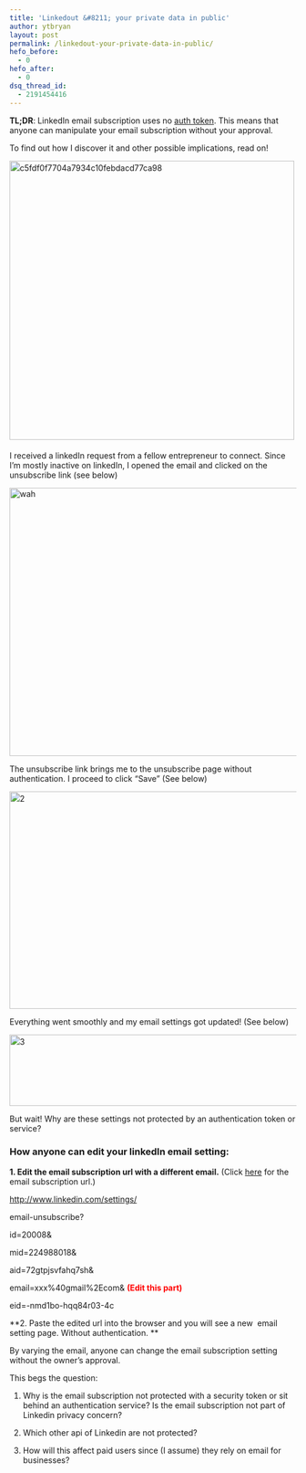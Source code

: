 ```yaml
---
title: 'Linkedout &#8211; your private data in public'
author: ytbryan
layout: post
permalink: /linkedout-your-private-data-in-public/
hefo_before:
  - 0
hefo_after:
  - 0
dsq_thread_id:
  - 2191454416
---
```

**TL;DR**: LinkedIn email subscription uses no [auth token][1]. This means that anyone can manipulate your email subscription without your approval.

To find out how I discover it and other possible implications, read on!

<a style="font-size: 14px; line-height: 1.5em;" href="http://ytbryan.com/wp-content/uploads/2014/01/c5fdf0f7704a7934c10febdacd77ca98.jpg"><img class="alignnone size-full wp-image-1191" alt="c5fdf0f7704a7934c10febdacd77ca98" src="http://ytbryan.com/wp-content/uploads/2014/01/c5fdf0f7704a7934c10febdacd77ca98.jpg" width="500" height="489" /></a><span style="font-size: 14px; line-height: 1.5em;"> </span>

I received a linkedIn request from a fellow entrepreneur to connect. Since I&#8217;m mostly inactive on linkedIn, I opened the email and clicked on the unsubscribe link (see below)

[<img class="alignnone size-full wp-image-1245" alt="wah" src="http://ytbryan.com/wp-content/uploads/2014/01/wah.png" width="772" height="470" />][2]

The unsubscribe link brings me to the unsubscribe page without authentication. I proceed to click &#8220;Save&#8221; (See below)

<img class="alignnone size-full wp-image-1237" style="font-size: 14px; line-height: 1.5em;" alt="2" src="http://ytbryan.com/wp-content/uploads/2014/01/2.png" width="1234" height="381" />

Everything went smoothly and my email settings got updated! (See below)

<img class="alignnone size-full wp-image-1238" style="font-size: 14px; line-height: 1.5em;" alt="3" src="http://ytbryan.com/wp-content/uploads/2014/01/3.png" width="1063" height="125" />

But wait! Why are these settings not protected by an authentication token or service?

### How anyone can edit your linkedIn email setting:

**1. Edit the email subscription url with a different email.** (Click [here][3] for the email subscription url.)

http://www.linkedin.com/settings/

email-unsubscribe?

id=20008&

mid=224988018&

aid=72gtpjsvfahq7sh&

email=xxx%40gmail%2Ecom& <span style="color: #ff0000;"><strong>(Edit this part)</strong></span>

eid=-nmd1bo-hqq84r03-4c

**2. Paste the edited url into the browser and you will see a new  email setting page. Without authentication. **

By varying the email, anyone can change the email subscription setting without the owner&#8217;s approval.

This begs the question:

1. Why is the email subscription not protected with a security token or sit behind an authentication service? Is the email subscription not part of Linkedin privacy concern?

2. Which other api of Linkedin are not protected?

3. How will this affect paid users since (I assume) they rely on email for businesses?

 [1]: http://en.wikipedia.org/wiki/Security_token
 [2]: http://ytbryan.com/wp-content/uploads/2014/01/wah.png
 [3]: http://www.linkedin.com/settings/email-unsubscribe?id=20008&mid=224988018&aid=72gtpjsvfahq7sh&email=xxx%40gmail%2Ecom&eid=-nmd1bo-hqq84r03-4c